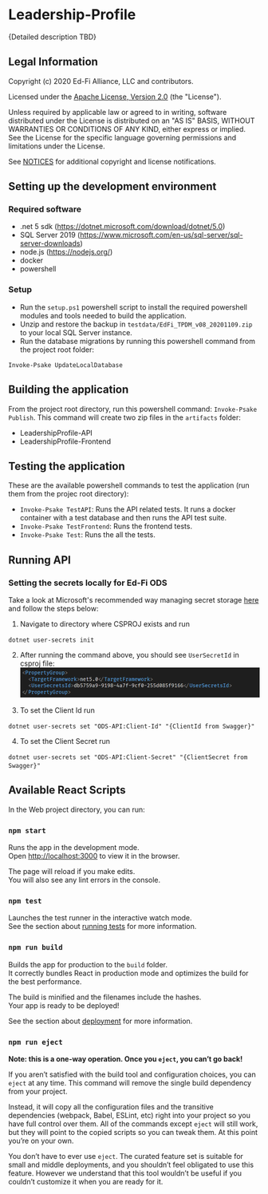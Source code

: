 ﻿# Leadership-Profile

{Detailed description TBD}


## Legal Information

Copyright (c) 2020 Ed-Fi Alliance, LLC and contributors.

Licensed under the [Apache License, Version 2.0](LICENSE) (the "License").

Unless required by applicable law or agreed to in writing, software distributed
under the License is distributed on an "AS IS" BASIS, WITHOUT WARRANTIES OR
CONDITIONS OF ANY KIND, either express or implied. See the License for the
specific language governing permissions and limitations under the License.

See [NOTICES](NOTICES.md) for additional copyright and license notifications.

## Setting up the development environment

### Required software

* .net 5 sdk (https://dotnet.microsoft.com/download/dotnet/5.0)
* SQL Server 2019 (https://www.microsoft.com/en-us/sql-server/sql-server-downloads)
* node.js (https://nodejs.org/)
* docker
* powershell

### Setup

* Run the `setup.ps1` powershell script to install the required powershell modules and tools needed to build
the application.
* Unzip and restore the backup in `testdata/EdFi_TPDM_v08_20201109.zip` to your local SQL Server instance.
* Run the database migrations by running this powershell command from the project root folder:
```
Invoke-Psake UpdateLocalDatabase
```

## Building the application

From the project root directory, run this powershell command: `Invoke-Psake Publish`.
This command will create two zip files in the `artifacts` folder:

* LeadershipProfile-API
* LeadershipProfile-Frontend

## Testing the application

These are the available powershell commands to test the application (run them from the projec root directory):

* `Invoke-Psake TestAPI`: Runs the API related tests. It runs a docker container with a test database and then runs the API
  test suite.
* `Invoke-Psake TestFrontend`: Runs the frontend tests.
* `Invoke-Psake Test`: Runs the all the tests.

## Running API
### Setting the secrets locally for Ed-Fi ODS
Take a look at Microsoft's recommended way managing secret storage [here](https://docs.microsoft.com/en-us/aspnet/core/security/app-secrets) and follow the steps below:

1. Navigate to directory where CSPROJ exists and run

 `dotnet user-secrets init`

2. After running the command above, you should see `UserSecretId` in csproj file:
![screenshot](/docs/images/screenshot-secrets-csproj.png)

3. To set the Client Id run 

  `dotnet user-secrets set "ODS-API:Client-Id" "{ClientId from Swagger}"` 

4. To set the Client Secret run

`dotnet user-secrets set "ODS-API:Client-Secret" "{ClientSecret from Swagger}"` 

    
## Available React Scripts

In the Web project directory, you can run:

### `npm start`

Runs the app in the development mode.\
Open [http://localhost:3000](http://localhost:3000) to view it in the browser.

The page will reload if you make edits.\
You will also see any lint errors in the console.

### `npm test`

Launches the test runner in the interactive watch mode.\
See the section about [running tests](https://facebook.github.io/create-react-app/docs/running-tests) for more information.

### `npm run build`

Builds the app for production to the `build` folder.\
It correctly bundles React in production mode and optimizes the build for the best performance.

The build is minified and the filenames include the hashes.\
Your app is ready to be deployed!

See the section about [deployment](https://facebook.github.io/create-react-app/docs/deployment) for more information.

### `npm run eject`

**Note: this is a one-way operation. Once you `eject`, you can’t go back!**

If you aren’t satisfied with the build tool and configuration choices, you can `eject` at any time. This command will remove the single build dependency from your project.

Instead, it will copy all the configuration files and the transitive dependencies (webpack, Babel, ESLint, etc) right into your project so you have full control over them. All of the commands except `eject` will still work, but they will point to the copied scripts so you can tweak them. At this point you’re on your own.

You don’t have to ever use `eject`. The curated feature set is suitable for small and middle deployments, and you shouldn’t feel obligated to use this feature. However we understand that this tool wouldn’t be useful if you couldn’t customize it when you are ready for it.
